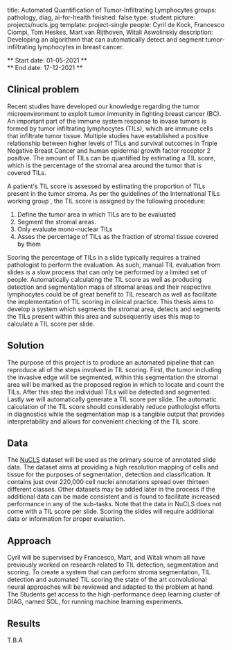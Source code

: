 title: Automated Quantification of Tumor-Infiltrating Lymphocytes
groups: pathology, diag, ai-for-health
finished: false 
type: student
picture: projects/nucls.jpg
template: project-single
people: Cyril de Kock, Francesco Ciompi, Tom Heskes, Mart van Rijthoven, Witali Aswolinskiy
description: Developing an algorithmn that can automatically detect and segment tumor-infiltrating lymphocytes in breast cancer.

** Start date: 01-05-2021 ** <br>
** End date: 17-12-2021 **

## Clinical problem

Recent studies have developed our knowledge regarding the tumor microenvironment to exploit tumor immunity in fighting breast cancer (BC). An important part of the immune system response to invase tumors is formed by tumor infiltrating lymphocytes (TILs), which are immune cells that infiltrate tumor tissue. Multiple studies have established a positive relationship between higher levels of TILs and survival outcomes in Triple Negative Breast Cancer and human epidermal growth factor receptor 2 positive. The amount of TILs can be quantified by estimating a TIL score, which is the percentage of the stromal area around the tumor that is covered TILs.

A patient's TIL score is assessed by estimating the proportion of TILs present in the tumor stroma.  As per the guidelines of the International TILs working group , the TIL score is assigned by the following procedure:
1. Define the tumor area in which TILs are to be evaluated
2. Segment the stromal areas.
3. Only evaluate mono-nuclear TILs
4. Asses the percentage of TILs as the fraction of stromal tissue covered by them

    
Scoring the percentage of TILs in a slide typically requires a trained pathologist to perform the evaluation. As such, manual TIL evaluation from slides is a slow process that can only be performed by a limited set of people. Automatically calculating the TIL score as well as producing detection and segmentation maps of stromal areas and their respective lymphocytes could be of great benefit to TIL research as well as facilitate the implementation of TIL scoring in clinical practice. This thesis aims to develop a system which segments the stromal area, detects and segments the TILs present within this area and subsequently uses this map to calculate a TIL score per slide.

## Solution

The purpose of this project is to produce an automated pipeline that can reproduce all of the steps involved in TIL scoring. First, the tumor including the invasive edge will be segmented, within this segmentation the stromal area will be marked as the proposed region in which to locate and count the TILs. After this step the individual TILs will be detected and segmented. Lastly we will automatically generate a TIL score per slide. The automatic calculation of the TIL score should considerably reduce pathologist efforts in diagnostics while the segmentation map is a tangible output that provides interpretability and allows for convenient checking of the TIL score.

## Data

The [NuCLS](https://sites.google.com/view/nucls/home?authuser=0) dataset will be used as the primary source of annotated slide data. The dataset aims at providing a high resolution mapping of cells and tissue for the purposes of segmentation, detection and classification. It contains just over 220,000 cell nuclei annotations spread over thirteen different classes. Other datasets may be added later in the process if the additional data can be made consistent and is found to facilitate increased performance in any of the sub-tasks. Note that the data in NuCLS does not come with a TIL score per slide. Scoring the slides will require additional data or information for proper evaluation.

## Approach

Cyril will be supervised by Francesco, Mart, and Witali whom all have previously worked on research related to TIL detection, segmentation and scoring. To create a system that can perform stroma segmentation, TIL detection and automated TIL scoring the state of the art convolutional neural approaches will be reviewed and adapted to the problem at hand. The Students get access to the high-performance deep learning cluster of DIAG, named SOL, for running machine learning experiments.

## Results

T.B.A
